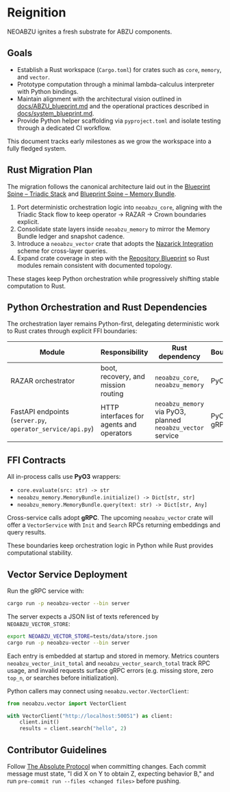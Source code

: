 # Reignition

NEOABZU ignites a fresh substrate for ABZU components.

## Goals
- Establish a Rust workspace (`Cargo.toml`) for crates such as `core`, `memory`, and `vector`.
- Prototype computation through a minimal lambda-calculus interpreter with Python bindings.
- Maintain alignment with the architectural vision outlined in [docs/ABZU_blueprint.md](../docs/ABZU_blueprint.md) and
  the operational practices described in [docs/system_blueprint.md](../docs/system_blueprint.md).
- Provide Python helper scaffolding via `pyproject.toml` and isolate testing through a dedicated CI workflow.

This document tracks early milestones as we grow the workspace into a fully fledged system.

## Rust Migration Plan

The migration follows the canonical architecture laid out in the
[Blueprint Spine – Triadic Stack](../docs/blueprint_spine.md#triadic-stack)
and [Blueprint Spine – Memory Bundle](../docs/blueprint_spine.md#memory-bundle).

1. Port deterministic orchestration logic into `neoabzu_core`, aligning with the
   Triadic Stack flow to keep operator → RAZAR → Crown boundaries explicit.
2. Consolidate state layers inside `neoabzu_memory` to mirror the Memory Bundle
   ledger and snapshot cadence.
3. Introduce a `neoabzu_vector` crate that adopts the
   [Nazarick Integration](../docs/blueprint_spine.md#nazarick-integration-with-crown-and-razar)
   scheme for cross-layer queries.
4. Expand crate coverage in step with the
   [Repository Blueprint](../docs/blueprint_spine.md#repository-blueprint) so
   Rust modules remain consistent with documented topology.

These stages keep Python orchestration while progressively shifting stable
computation to Rust.

## Python Orchestration and Rust Dependencies

The orchestration layer remains Python-first, delegating deterministic work to
Rust crates through explicit FFI boundaries:

| Module | Responsibility | Rust dependency | Boundary |
| --- | --- | --- | --- |
| RAZAR orchestrator | boot, recovery, and mission routing | `neoabzu_core`, `neoabzu_memory` | PyO3 |
| FastAPI endpoints (`server.py`, `operator_service/api.py`) | HTTP interfaces for agents and operators | `neoabzu_memory` via PyO3, planned `neoabzu_vector` service | PyO3 / gRPC |

## FFI Contracts

All in-process calls use **PyO3** wrappers:

- `core.evaluate(src: str) -> str`
- `neoabzu_memory.MemoryBundle.initialize() -> Dict[str, str]`
- `neoabzu_memory.MemoryBundle.query(text: str) -> Dict[str, Any]`

Cross-service calls adopt **gRPC**. The upcoming `neoabzu_vector` crate will
offer a `VectorService` with `Init` and `Search` RPCs returning embeddings and
query results.

These boundaries keep orchestration logic in Python while Rust provides
computational stability.

## Vector Service Deployment

Run the gRPC service with:

```bash
cargo run -p neoabzu-vector --bin server
```

The server expects a JSON list of texts referenced by
`NEOABZU_VECTOR_STORE`:

```bash
export NEOABZU_VECTOR_STORE=tests/data/store.json
cargo run -p neoabzu-vector --bin server
```

Each entry is embedded at startup and stored in memory. Metrics counters
`neoabzu_vector_init_total` and `neoabzu_vector_search_total` track RPC
usage, and invalid requests surface gRPC errors (e.g. missing store,
zero `top_n`, or searches before initialization).

Python callers may connect using `neoabzu.vector.VectorClient`:

```python
from neoabzu.vector import VectorClient

with VectorClient("http://localhost:50051") as client:
    client.init()
    results = client.search("hello", 2)
```

## Contributor Guidelines

Follow [The Absolute Protocol](../docs/The_Absolute_Protocol.md) when committing
changes. Each commit message must state, "I did X on Y to obtain Z, expecting
behavior B," and run `pre-commit run --files <changed files>` before pushing.
